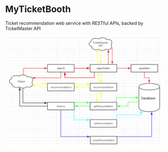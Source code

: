 # MyTicketBooth
Ticket recommendation web service with RESTful APIs, backed by TicketMaster API

![Project Structure](docs/ProjectStructure.png)
